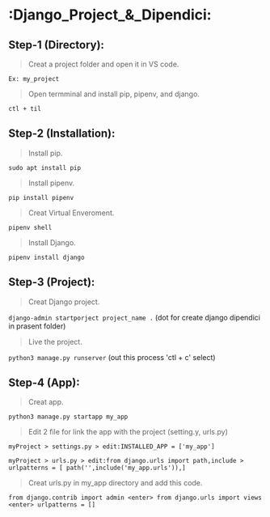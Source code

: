 :Django_Project_&_Dipendici:
============================
Step-1 (Directory):
-------------------
> Creat a project folder and open it in VS code.

`Ex: my_project`

> Open termminal and install pip, pipenv, and django.

`ctl + til`

Step-2 (Installation):
----------------------
> Install pip.

`sudo apt install pip`

> Install pipenv.

`pip install pipenv`

> Creat Virtual Enveroment.

`pipenv shell`

> Install Django.

`pipenv install django`

Step-3 (Project):
-----------------
> Creat Django project.

`django-admin startporject project_name .` (dot for create django dipendici in prasent folder)

> Live the project.

`python3 manage.py runserver` (out this process 'ctl + c' select)

Step-4 (App):
-------------
> Creat app.

`python3 manage.py startapp my_app`

> Edit 2 file for link the app with the project (setting.y, urls.py)

`myProject > settings.py > edit:INSTALLED_APP = ['my_app']`

`myProject > urls.py > edit:from django.urls import path,include > urlpatterns = [ path('',include('my_app.urls')),]`

> Creat urls.py in my_app directory and add this code.

`from django.contrib import admin <enter> from django.urls import views <enter> urlpatterns = []`






